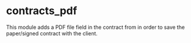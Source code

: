 contracts_pdf
=============

This module adds a PDF file field in the contract from in order to save the paper/signed contract with the client.
